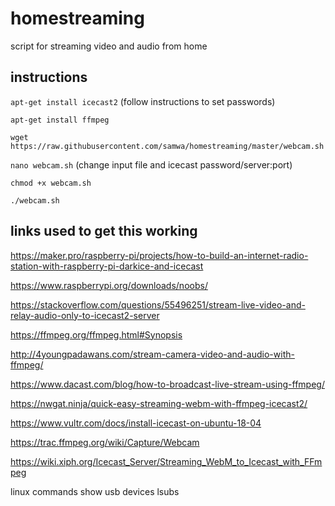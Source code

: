 # homestreaming
script for streaming video and audio from home


## instructions

`apt-get install icecast2` (follow instructions to set passwords)

`apt-get install ffmpeg`

`wget https://raw.githubusercontent.com/samwa/homestreaming/master/webcam.sh`

`nano webcam.sh` (change input file and icecast password/server:port)

`chmod +x webcam.sh`

`./webcam.sh`

## links used to get this working

https://maker.pro/raspberry-pi/projects/how-to-build-an-internet-radio-station-with-raspberry-pi-darkice-and-icecast

https://www.raspberrypi.org/downloads/noobs/ 

https://stackoverflow.com/questions/55496251/stream-live-video-and-relay-audio-only-to-icecast2-server

https://ffmpeg.org/ffmpeg.html#Synopsis

http://4youngpadawans.com/stream-camera-video-and-audio-with-ffmpeg/

https://www.dacast.com/blog/how-to-broadcast-live-stream-using-ffmpeg/

https://nwgat.ninja/quick-easy-streaming-webm-with-ffmpeg-icecast2/

https://www.vultr.com/docs/install-icecast-on-ubuntu-18-04

https://trac.ffmpeg.org/wiki/Capture/Webcam

https://wiki.xiph.org/Icecast_Server/Streaming_WebM_to_Icecast_with_FFmpeg

linux commands
show usb devices
lsubs

